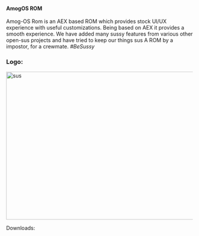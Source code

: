#### AmogOS ROM 

Amog-OS Rom is an AEX based ROM which provides stock UI/UX experience with useful customizations. Being based on AEX it provides a smooth experience. We have added many sussy features from various other open-sus projects and have tried to keep our things sus A ROM by a impostor, for a crewmate. _#BeSussy_

<h3 align="left">Logo:</h3>
<p align="left"> <a href="https://github.com/AmogOS-ROM" target="_blank" rel="noreferrer"> <img src="https://avatars.githubusercontent.com/u/100059777?s=200&v=4" alt="sus" width="810" height="400"/> </a>
  
Downloads:

